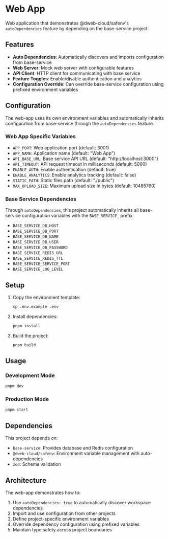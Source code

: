 # Web App

Web application that demonstrates @dweb-cloud/safenv's `autoDependencies` feature by depending on the base-service project.

## Features

- **Auto Dependencies**: Automatically discovers and imports configuration from base-service
- **Web Server**: Mock web server with configurable features
- **API Client**: HTTP client for communicating with base service
- **Feature Toggles**: Enable/disable authentication and analytics
- **Configuration Override**: Can override base-service configuration using prefixed environment variables

## Configuration

The web-app uses its own environment variables and automatically inherits configuration from base-service through the `autoDependencies` feature.

### Web App Specific Variables

- `APP_PORT`: Web application port (default: 3001)
- `APP_NAME`: Application name (default: "Web App")
- `API_BASE_URL`: Base service API URL (default: "http://localhost:3000")
- `API_TIMEOUT`: API request timeout in milliseconds (default: 5000)
- `ENABLE_AUTH`: Enable authentication (default: true)
- `ENABLE_ANALYTICS`: Enable analytics tracking (default: false)
- `STATIC_PATH`: Static files path (default: "./public")
- `MAX_UPLOAD_SIZE`: Maximum upload size in bytes (default: 10485760)

### Base Service Dependencies

Through `autoDependencies`, this project automatically inherits all base-service configuration variables with the `BASE_SERVICE_` prefix:

- `BASE_SERVICE_DB_HOST`
- `BASE_SERVICE_DB_PORT`
- `BASE_SERVICE_DB_NAME`
- `BASE_SERVICE_DB_USER`
- `BASE_SERVICE_DB_PASSWORD`
- `BASE_SERVICE_REDIS_URL`
- `BASE_SERVICE_REDIS_TTL`
- `BASE_SERVICE_SERVICE_PORT`
- `BASE_SERVICE_LOG_LEVEL`

## Setup

1. Copy the environment template:

   ```bash
   cp .env.example .env
   ```

2. Install dependencies:

   ```bash
   pnpm install
   ```

3. Build the project:
   ```bash
   pnpm build
   ```

## Usage

### Development Mode

```bash
pnpm dev
```

### Production Mode

```bash
pnpm start
```

## Dependencies

This project depends on:

- `base-service`: Provides database and Redis configuration
- `@dweb-cloud/safenv`: Environment variable management with auto-dependencies
- `zod`: Schema validation

## Architecture

The web-app demonstrates how to:

1. Use `autoDependencies: true` to automatically discover workspace dependencies
2. Import and use configuration from other projects
3. Define project-specific environment variables
4. Override dependency configuration using prefixed variables
5. Maintain type safety across project boundaries
